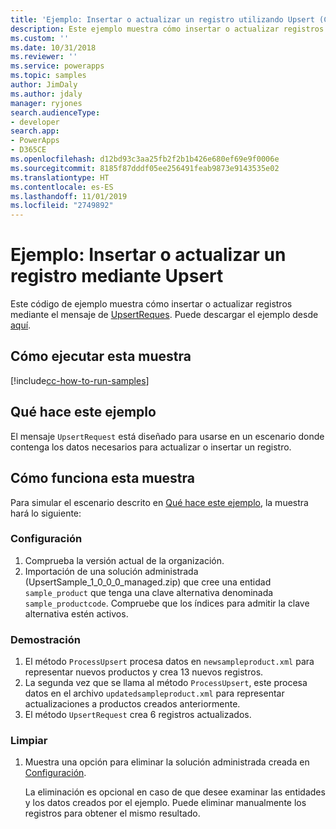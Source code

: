 ```yaml
---
title: 'Ejemplo: Insertar o actualizar un registro utilizando Upsert (Common Data Service) | Microsoft Docs'
description: Este ejemplo muestra cómo insertar o actualizar registros mediante el mensaje de Upsert.
ms.custom: ''
ms.date: 10/31/2018
ms.reviewer: ''
ms.service: powerapps
ms.topic: samples
author: JimDaly
ms.author: jdaly
manager: ryjones
search.audienceType:
- developer
search.app:
- PowerApps
- D365CE
ms.openlocfilehash: d12bd93c3aa25fb2f2b1b426e680ef69e9f0006e
ms.sourcegitcommit: 8185f87dddf05ee256491feab9873e9143535e02
ms.translationtype: HT
ms.contentlocale: es-ES
ms.lasthandoff: 11/01/2019
ms.locfileid: "2749892"
---
```

# <a name="sample-insert-or-update-a-record-using-upsert"></a>Ejemplo: Insertar o actualizar un registro mediante Upsert

<!-- https://docs.microsoft.com/dynamics365/customer-engagement/developer/sample-insert-update-record-upsert -->

Este código de ejemplo muestra cómo insertar o actualizar registros mediante el mensaje de [UpsertReques](https://docs.microsoft.com/dotnet/api/microsoft.xrm.sdk.messages.upsertrequest?view=dynamics-general-ce-9). Puede descargar el ejemplo desde [aquí](https://github.com/Microsoft/PowerApps-Samples/tree/master/cds/orgsvc/C%23/InsertRecordUsingUpsert).

## <a name="how-to-run-this-sample"></a>Cómo ejecutar esta muestra

[!include[cc-how-to-run-samples](../../includes/cc-how-to-run-samples.md)]

## <a name="what-this-sample-does"></a>Qué hace este ejemplo

El mensaje `UpsertRequest` está diseñado para usarse en un escenario donde contenga los datos necesarios para actualizar o insertar un registro.

## <a name="how-this-sample-works"></a>Cómo funciona esta muestra

Para simular el escenario descrito en [Qué hace este ejemplo](#what-this-sample-does), la muestra hará lo siguiente:

### <a name="setup"></a>Configuración

1. Comprueba la versión actual de la organización.
1. Importación de una solución administrada (UpsertSample_1_0_0_0_managed.zip) que cree una entidad `sample_product` que tenga una clave alternativa denominada `sample_productcode`. Compruebe que los índices para admitir la clave alternativa estén activos.

### <a name="demonstrate"></a>Demostración

1. El método `ProcessUpsert` procesa datos en `newsampleproduct.xml` para representar nuevos productos y crea 13 nuevos registros.
1. La segunda vez que se llama al método `ProcessUpsert`, este procesa datos en el archivo `updatedsampleproduct.xml` para representar actualizaciones a productos creados anteriormente. 
1. El método `UpsertRequest` crea 6 registros actualizados. 

### <a name="clean-up"></a>Limpiar

1. Muestra una opción para eliminar la solución administrada creada en [Configuración](#setup).

    La eliminación es opcional en caso de que desee examinar las entidades y los datos creados por el ejemplo. Puede eliminar manualmente los registros para obtener el mismo resultado.
